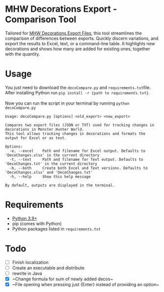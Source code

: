 # MHW Decorations Export - Comparison Tool
Tailored for [MHW Decorations Export Files](https://github.com/yNEX/mhw_decos_csv_advanced), this tool streamlines the comparison of differences between exports. Quickly discern variations, and export the results to Excel, text, or a command-line table. It highlights new decorations and shows how many are added for existing ones, together with the quantity.

# Usage
You just need to download the `decoCompare.py` and `requirements.txt`file.<br>
After installing Python run `pip install -r {path to requirements.txt}`.<br><br>
Now you can run the script in your terminal by running `python decoCompare.py`
```
Usage: decoCompare.py [options] <old_export> <new_export>

Compares two export files (JSON or TXT) used for tracking changes in decorations in Monster Hunter World.
This tool allows tracking changes in decorations and formats the output for Excel or as text.

Options:
  -e, --excel    Path and filename for Excel output. Defaults to 'DecoChanges.xlsx' in the current directory
  -t, --text     Path and filename for Text output. Defaults to 'DecoChanges.txt' in the current directory
  -b, --both     Create both Excel and Text versions. Defaults to 'DecoChanges.xlsx' and 'DecoChanges.txt'
  -h, --help     Show this help message

By default, outputs are displayed in the terminal.
```
# Requirements
-  [Python 3.9+](https://www.python.org/downloads/)
-  pip (comes with Python)
-  Python packages listed in `requirements.txt`
# Todo
- [ ] Finish localization
- [ ] Create an executable and distribute
- [ ] rewrite in Java
- [x] ~Change formula for sum of newly added decos~
- [x] ~File opening when pressing just {Enter} instead of providing an option~

